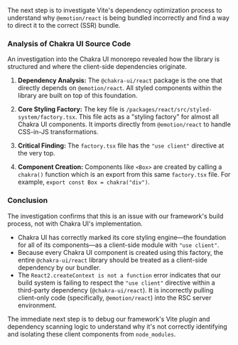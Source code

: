 The next step is to investigate Vite's dependency optimization process to understand why `@emotion/react` is being bundled incorrectly and find a way to direct it to the correct (SSR) bundle.

### Analysis of Chakra UI Source Code

An investigation into the Chakra UI monorepo revealed how the library is structured and where the client-side dependencies originate.

1.  **Dependency Analysis:** The `@chakra-ui/react` package is the one that directly depends on `@emotion/react`. All styled components within the library are built on top of this foundation.

2.  **Core Styling Factory:** The key file is `/packages/react/src/styled-system/factory.tsx`. This file acts as a "styling factory" for almost all Chakra UI components. It imports directly from `@emotion/react` to handle CSS-in-JS transformations.

3.  **Critical Finding:** The `factory.tsx` file has the `"use client"` directive at the very top.

4.  **Component Creation:** Components like `<Box>` are created by calling a `chakra()` function which is an export from this same `factory.tsx` file. For example, `export const Box = chakra("div")`.

### Conclusion

The investigation confirms that this is an issue with our framework's build process, not with Chakra UI's implementation.

-   Chakra UI has correctly marked its core styling engine—the foundation for all of its components—as a client-side module with `"use client"`.
-   Because every Chakra UI component is created using this factory, the entire `@chakra-ui/react` library should be treated as a client-side dependency by our bundler.
-   The `React2.createContext is not a function` error indicates that our build system is failing to respect the `"use client"` directive within a third-party dependency (`@chakra-ui/react`). It is incorrectly pulling client-only code (specifically, `@emotion/react`) into the RSC server environment.

The immediate next step is to debug our framework's Vite plugin and dependency scanning logic to understand why it's not correctly identifying and isolating these client components from `node_modules`.
